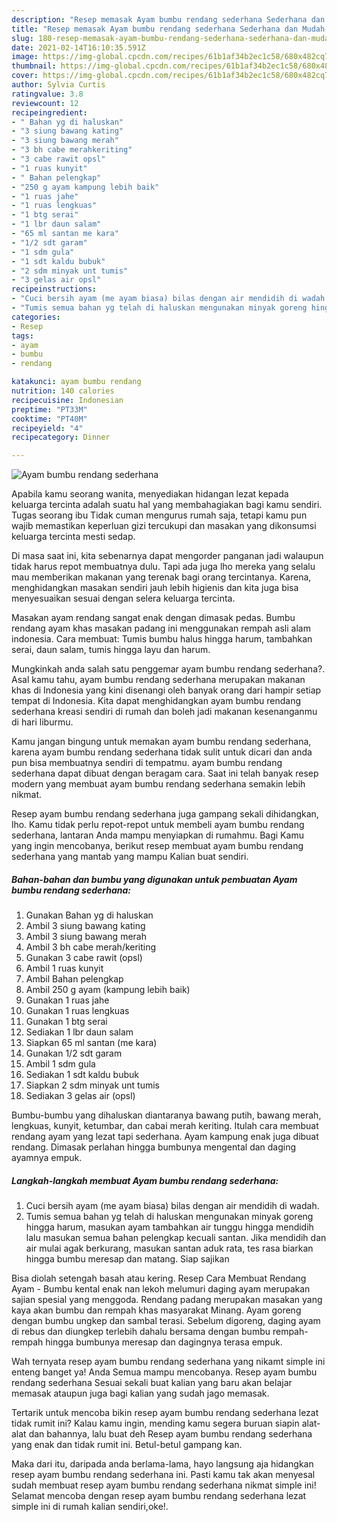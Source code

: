 ```yaml
---
description: "Resep memasak Ayam bumbu rendang sederhana Sederhana dan Mudah Dibuat"
title: "Resep memasak Ayam bumbu rendang sederhana Sederhana dan Mudah Dibuat"
slug: 180-resep-memasak-ayam-bumbu-rendang-sederhana-sederhana-dan-mudah-dibuat
date: 2021-02-14T16:10:35.591Z
image: https://img-global.cpcdn.com/recipes/61b1af34b2ec1c58/680x482cq70/ayam-bumbu-rendang-sederhana-foto-resep-utama.jpg
thumbnail: https://img-global.cpcdn.com/recipes/61b1af34b2ec1c58/680x482cq70/ayam-bumbu-rendang-sederhana-foto-resep-utama.jpg
cover: https://img-global.cpcdn.com/recipes/61b1af34b2ec1c58/680x482cq70/ayam-bumbu-rendang-sederhana-foto-resep-utama.jpg
author: Sylvia Curtis
ratingvalue: 3.8
reviewcount: 12
recipeingredient:
- " Bahan yg di haluskan"
- "3 siung bawang kating"
- "3 siung bawang merah"
- "3 bh cabe merahkeriting"
- "3 cabe rawit opsl"
- "1 ruas kunyit"
- " Bahan pelengkap"
- "250 g ayam kampung lebih baik"
- "1 ruas jahe"
- "1 ruas lengkuas"
- "1 btg serai"
- "1 lbr daun salam"
- "65 ml santan me kara"
- "1/2 sdt garam"
- "1 sdm gula"
- "1 sdt kaldu bubuk"
- "2 sdm minyak unt tumis"
- "3 gelas air opsl"
recipeinstructions:
- "Cuci bersih ayam (me ayam biasa) bilas dengan air mendidih di wadah."
- "Tumis semua bahan yg telah di haluskan mengunakan minyak goreng hingga harum, masukan ayam tambahkan air tunggu hingga mendidih lalu masukan semua bahan pelengkap kecuali santan. Jika mendidih dan air mulai agak berkurang, masukan santan aduk rata, tes rasa biarkan hingga bumbu meresap dan matang. Siap sajikan"
categories:
- Resep
tags:
- ayam
- bumbu
- rendang

katakunci: ayam bumbu rendang 
nutrition: 140 calories
recipecuisine: Indonesian
preptime: "PT33M"
cooktime: "PT40M"
recipeyield: "4"
recipecategory: Dinner

---
```



![Ayam bumbu rendang sederhana](https://img-global.cpcdn.com/recipes/61b1af34b2ec1c58/680x482cq70/ayam-bumbu-rendang-sederhana-foto-resep-utama.jpg)

Apabila kamu seorang wanita, menyediakan hidangan lezat kepada keluarga tercinta adalah suatu hal yang membahagiakan bagi kamu sendiri. Tugas seorang ibu Tidak cuman mengurus rumah saja, tetapi kamu pun wajib memastikan keperluan gizi tercukupi dan masakan yang dikonsumsi keluarga tercinta mesti sedap.

Di masa  saat ini, kita sebenarnya dapat mengorder panganan jadi walaupun tidak harus repot membuatnya dulu. Tapi ada juga lho mereka yang selalu mau memberikan makanan yang terenak bagi orang tercintanya. Karena, menghidangkan masakan sendiri jauh lebih higienis dan kita juga bisa menyesuaikan sesuai dengan selera keluarga tercinta. 

Masakan ayam rendang sangat enak dengan dimasak pedas. Bumbu rendang ayam khas masakan padang ini menggunakan rempah asli alam indonesia. Cara membuat: Tumis bumbu halus hingga harum, tambahkan serai, daun salam, tumis hingga layu dan harum.

Mungkinkah anda salah satu penggemar ayam bumbu rendang sederhana?. Asal kamu tahu, ayam bumbu rendang sederhana merupakan makanan khas di Indonesia yang kini disenangi oleh banyak orang dari hampir setiap tempat di Indonesia. Kita dapat menghidangkan ayam bumbu rendang sederhana kreasi sendiri di rumah dan boleh jadi makanan kesenanganmu di hari liburmu.

Kamu jangan bingung untuk memakan ayam bumbu rendang sederhana, karena ayam bumbu rendang sederhana tidak sulit untuk dicari dan anda pun bisa membuatnya sendiri di tempatmu. ayam bumbu rendang sederhana dapat dibuat dengan beragam cara. Saat ini telah banyak resep modern yang membuat ayam bumbu rendang sederhana semakin lebih nikmat.

Resep ayam bumbu rendang sederhana juga gampang sekali dihidangkan, lho. Kamu tidak perlu repot-repot untuk membeli ayam bumbu rendang sederhana, lantaran Anda mampu menyiapkan di rumahmu. Bagi Kamu yang ingin mencobanya, berikut resep membuat ayam bumbu rendang sederhana yang mantab yang mampu Kalian buat sendiri.

<!--inarticleads1-->

##### Bahan-bahan dan bumbu yang digunakan untuk pembuatan Ayam bumbu rendang sederhana:

1. Gunakan  Bahan yg di haluskan
1. Ambil 3 siung bawang kating
1. Ambil 3 siung bawang merah
1. Ambil 3 bh cabe merah/keriting
1. Gunakan 3 cabe rawit (opsl)
1. Ambil 1 ruas kunyit
1. Ambil  Bahan pelengkap
1. Ambil 250 g ayam (kampung lebih baik)
1. Gunakan 1 ruas jahe
1. Gunakan 1 ruas lengkuas
1. Gunakan 1 btg serai
1. Sediakan 1 lbr daun salam
1. Siapkan 65 ml santan (me kara)
1. Gunakan 1/2 sdt garam
1. Ambil 1 sdm gula
1. Sediakan 1 sdt kaldu bubuk
1. Siapkan 2 sdm minyak unt tumis
1. Sediakan 3 gelas air (opsl)


Bumbu-bumbu yang dihaluskan diantaranya bawang putih, bawang merah, lengkuas, kunyit, ketumbar, dan cabai merah keriting. Itulah cara membuat rendang ayam yang lezat tapi sederhana. Ayam kampung enak juga dibuat rendang. Dimasak perlahan hingga bumbunya mengental dan daging ayamnya empuk. 

<!--inarticleads2-->

##### Langkah-langkah membuat Ayam bumbu rendang sederhana:

1. Cuci bersih ayam (me ayam biasa) bilas dengan air mendidih di wadah.
1. Tumis semua bahan yg telah di haluskan mengunakan minyak goreng hingga harum, masukan ayam tambahkan air tunggu hingga mendidih lalu masukan semua bahan pelengkap kecuali santan. Jika mendidih dan air mulai agak berkurang, masukan santan aduk rata, tes rasa biarkan hingga bumbu meresap dan matang. Siap sajikan


Bisa diolah setengah basah atau kering. Resep Cara Membuat Rendang Ayam - Bumbu kental enak nan lekoh melumuri daging ayam merupakan sajian spesial yang menggoda. Rendang padang merupakan masakan yang kaya akan bumbu dan rempah khas masyarakat Minang. Ayam goreng dengan bumbu ungkep dan sambal terasi. Sebelum digoreng, daging ayam di rebus dan diungkep terlebih dahalu bersama dengan bumbu rempah-rempah hingga bumbunya meresap dan dagingnya terasa empuk. 

Wah ternyata resep ayam bumbu rendang sederhana yang nikamt simple ini enteng banget ya! Anda Semua mampu mencobanya. Resep ayam bumbu rendang sederhana Sesuai sekali buat kalian yang baru akan belajar memasak ataupun juga bagi kalian yang sudah jago memasak.

Tertarik untuk mencoba bikin resep ayam bumbu rendang sederhana lezat tidak rumit ini? Kalau kamu ingin, mending kamu segera buruan siapin alat-alat dan bahannya, lalu buat deh Resep ayam bumbu rendang sederhana yang enak dan tidak rumit ini. Betul-betul gampang kan. 

Maka dari itu, daripada anda berlama-lama, hayo langsung aja hidangkan resep ayam bumbu rendang sederhana ini. Pasti kamu tak akan menyesal sudah membuat resep ayam bumbu rendang sederhana nikmat simple ini! Selamat mencoba dengan resep ayam bumbu rendang sederhana lezat simple ini di rumah kalian sendiri,oke!.

